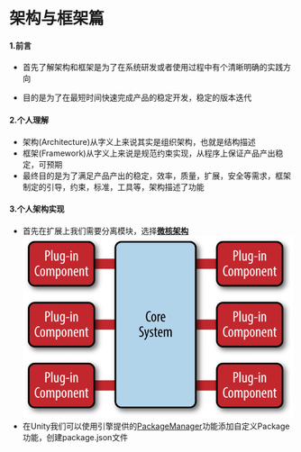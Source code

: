 # 架构与框架篇

#### 1.前言

- 首先了解架构和框架是为了在系统研发或者使用过程中有个清晰明确的实践方向

- 目的是为了在最短时间快速完成产品的稳定开发，稳定的版本迭代


#### 2.个人理解

- 架构(Architecture)从字义上来说其实是组织架构，也就是结构描述
- 框架(Framework)从字义上来说是规范约束实现，从程序上保证产品产出稳定，可预期
- 最终目的是为了满足产品产出的稳定，效率，质量，扩展，安全等需求，框架制定的引导，约束，标准，工具等，架构描述了功能

#### 3.个人架构实现

- 首先在扩展上我们需要分离模块，选择[**微核架构**](http://www.ruanyifeng.com/blog/2016/09/software-architecture.html)
  ![img](../../resources/architecture_texture_microKernel.png)
- 在Unity我们可以使用引擎提供的[PackageManager](https://docs.unity.cn/2020.3/Documentation/Manual/Packages.html)功能添加自定义Package功能，创建package.json文件


